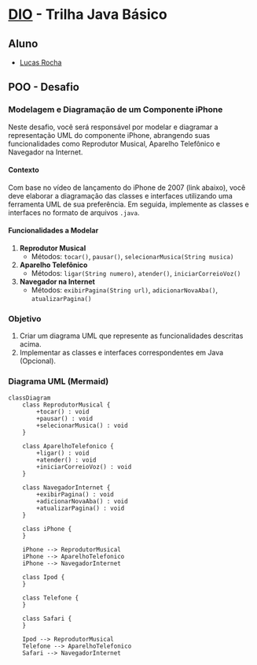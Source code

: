 # [DIO](www.dio.me) - Trilha Java Básico

## Aluno
- [Lucas Rocha](https://github.com/luscasrocha)

## POO - Desafio

### Modelagem e Diagramação de um Componente iPhone

Neste desafio, você será responsável por modelar e diagramar a representação UML do componente iPhone, abrangendo suas funcionalidades como Reprodutor Musical, Aparelho Telefônico e Navegador na Internet.

#### Contexto
Com base no vídeo de lançamento do iPhone de 2007 (link abaixo), você deve elaborar a diagramação das classes e interfaces utilizando uma ferramenta UML de sua preferência. Em seguida, implemente as classes e interfaces no formato de arquivos `.java`.

#### Funcionalidades a Modelar
1. **Reprodutor Musical**
   - Métodos: `tocar()`, `pausar()`, `selecionarMusica(String musica)`
2. **Aparelho Telefônico**
   - Métodos: `ligar(String numero)`, `atender()`, `iniciarCorreioVoz()`
3. **Navegador na Internet**
   - Métodos: `exibirPagina(String url)`, `adicionarNovaAba()`, `atualizarPagina()`

### Objetivo
1. Criar um diagrama UML que represente as funcionalidades descritas acima.
2. Implementar as classes e interfaces correspondentes em Java (Opcional).

### Diagrama UML (Mermaid)
```mermaid
classDiagram
    class ReprodutorMusical {
        +tocar() : void
        +pausar() : void
        +selecionarMusica() : void
    }

    class AparelhoTelefonico {
        +ligar() : void
        +atender() : void
        +iniciarCorreioVoz() : void
    }

    class NavegadorInternet {
        +exibirPagina() : void
        +adicionarNovaAba() : void
        +atualizarPagina() : void
    }

    class iPhone {
    }

    iPhone --> ReprodutorMusical
    iPhone --> AparelhoTelefonico
    iPhone --> NavegadorInternet
    
    class Ipod {
    }
    
    class Telefone {
    }
    
    class Safari {
    }

    Ipod --> ReprodutorMusical
    Telefone --> AparelhoTelefonico
    Safari --> NavegadorInternet
```